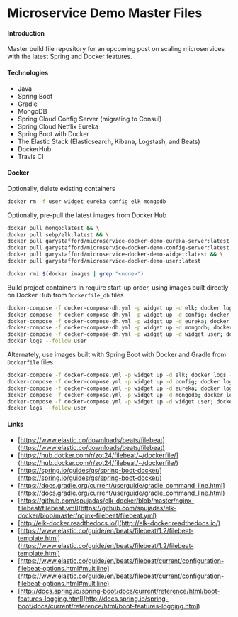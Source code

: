 # Microservice Demo Master Files

#### Introduction
Master build file repository for an upcoming post on scaling microservices with the latest Spring and Docker features.

#### Technologies
* Java
* Spring Boot
* Gradle
* MongoDB
* Spring Cloud Config Server (migrating to Consul)
* Spring Cloud Netflix Eureka
* Spring Boot with Docker
* The Elastic Stack (Elasticsearch, Kibana, Logstash, and Beats)
* DockerHub
* Travis CI

#### Docker
Optionally, delete existing containers
```bash
docker rm -f user widget eureka config elk mongodb
```

Optionally, pre-pull the latest images from Docker Hub
```bash
docker pull mongo:latest && \
docker pull sebp/elk:latest && \
docker pull garystafford/microservice-docker-demo-eureka-server:latest && \
docker pull garystafford/microservice-docker-demo-config-server:latest && \
docker pull garystafford/microservice-docker-demo-widget:latest && \
docker pull garystafford/microservice-docker-demo-user:latest

docker rmi $(docker images | grep "<none>")
```

Build project containers in require start-up order, using images built directly on
Docker Hub from `Dockerfile_dh` files
```bash
docker-compose -f docker-compose-dh.yml -p widget up -d elk; docker logs --follow elk # ^C to exit
docker-compose -f docker-compose-dh.yml -p widget up -d config; docker logs --follow config
docker-compose -f docker-compose-dh.yml -p widget up -d eureka; docker logs --follow eureka
docker-compose -f docker-compose-dh.yml -p widget up -d mongodb; docker logs --follow mongodb
docker-compose -f docker-compose-dh.yml -p widget up -d widget user; docker logs --follow widget
docker logs --follow user
```

Alternately, use images built with Spring Boot with Docker and Gradle from `Dockerfile` files
```bash
docker-compose -f docker-compose.yml -p widget up -d elk; docker logs --follow elk # ^C to exit
docker-compose -f docker-compose.yml -p widget up -d config; docker logs --follow config
docker-compose -f docker-compose.yml -p widget up -d eureka; docker logs --follow eureka
docker-compose -f docker-compose.yml -p widget up -d mongodb; docker logs --follow mongodb
docker-compose -f docker-compose.yml -p widget up -d widget user; docker logs --follow widget
docker logs --follow user
```

#### Links
* [https://www.elastic.co/downloads/beats/filebeat](https://www.elastic.co/downloads/beats/filebeat)
* [https://hub.docker.com/r/zot24/filebeat/~/dockerfile/](https://hub.docker.com/r/zot24/filebeat/~/dockerfile/)
* [https://spring.io/guides/gs/spring-boot-docker/](https://spring.io/guides/gs/spring-boot-docker/)
* [https://docs.gradle.org/current/userguide/gradle_command_line.html](https://docs.gradle.org/current/userguide/gradle_command_line.html)
* [https://github.com/spujadas/elk-docker/blob/master/nginx-filebeat/filebeat.yml](https://github.com/spujadas/elk-docker/blob/master/nginx-filebeat/filebeat.yml)
* [http://elk-docker.readthedocs.io/](http://elk-docker.readthedocs.io/)
* [https://www.elastic.co/guide/en/beats/filebeat/1.2/filebeat-template.html](https://www.elastic.co/guide/en/beats/filebeat/1.2/filebeat-template.html)
* [https://www.elastic.co/guide/en/beats/filebeat/current/configuration-filebeat-options.html#multiline](https://www.elastic.co/guide/en/beats/filebeat/current/configuration-filebeat-options.html#multiline)
* [http://docs.spring.io/spring-boot/docs/current/reference/html/boot-features-logging.html](http://docs.spring.io/spring-boot/docs/current/reference/html/boot-features-logging.html)
